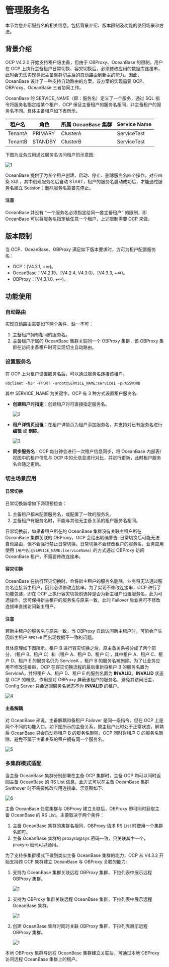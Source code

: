 # 管理服务名

本节为您介绍服务名的相关信息，包括背景介绍、版本限制及功能的使用场景和方法。

## 背景介绍

OCP V4.2.0 开始支持租户级主备，但由于 OBProxy、OceanBase 的限制，用户在 OCP 上执行主备租户日常切换、容灾切换后，必须修改应用的数据库连接串，此时会无法实现类似主备集群切主后的自动路由到新主的能力。因此，OceanBase 设计了一种支持自动路由的方案，该方案的实现需要 OCP、OBProxy、OceanBase 三者协同工作。

OceanBase 的 SERVICE_NAME（即：服务名）定义了一个服务，通过 SQL 指令将服务名指定给某个租户，OCP 保证主备租户的服务名相同，非主备租户的服务名不同。具体主备租户如下表所示。

| 租户名 | 角色 | 所属 OceanBase 集群 | Service Name |
| --------- | ---------- | --------- | -------- |
| TenantA | PRIMARY | ClusterA | ServiceTest |
| TenantB | STANDBY | ClusterB | ServiceTest |

下图为业务应用通过服务名访问租户的示意图:

![1](https://obbusiness-private.oss-cn-shanghai.aliyuncs.com/doc/img/ocp/433/202411141354.png)

OceanBase 提供了为某个租户创建、启动、停止、删除服务名四个操作，对应四条 SQL，其中创建服务名后自动 START，租户的服务名启动成功后，才能通过服务名建立 Session；删除服务名需要先停止。

<main id="notice" type='notice'>
<h4>注意</h4>
<p>OceanBase 并没有 “一个服务名必须指定给同一套主备租户” 的限制，即 OceanBase 可以将服务名指定给任意一个租户，上述限制需要 OCP 来做。</p>
</main>

## 版本限制

当 OCP、OceanBase、OBProxy 满足如下版本要求时，方可为租户配置服务名：

* OCP：[V4.3.1, +∞)。
* OceanBase：V4.2.19、[V4.2.4, V4.3.0)、[V4.3.3, +∞)。
* OBProxy：[V4.3.1.0, +∞)。

## 功能使用

### 自动路由

实现自动路由需要如下两个条件，缺一不可：

1. 主备租户拥有相同的服务名。
2. 主备租户所属的 OceanBase 集群关联同一个 OBProxy 集群，该 OBProxy 集群在访问主备租户时可实现切主自动路由。

### 设置服务名

在 OCP 上为租户设置服务名后，可以通过服务名连接该租户。

```shell
obclient -hIP -PPORT -uroot@SERVICE_NAME:service1 -pPASSWORD
```

其中 SERVICE_NAME 为关键字。OCP 有 3 种方式设置租户服务名:

* **创建租户时指定**：创建租户时可直接指定服务名。

    ![2](https://obbusiness-private.oss-cn-shanghai.aliyuncs.com/doc/img/ocp/433/202411141356.png)

* **租户详情页设置**：在租户详情页为租户添加服务名，并支持对已有服务名进行 **编辑** 或 **删除**。

    ![3](https://obbusiness-private.oss-cn-shanghai.aliyuncs.com/doc/img/ocp/433/202411141357.png)

* **同步服务名**：OCP 每分钟会进行一次租户信息同步，将 OceanBase 内部表/视图中的租户信息与 OCP 中的元信息进行对比，并进行更新，此时租户服务名会随之更新。

### 切主场景应用

#### 日常切换

日常切换新增如下两项预检查：

1. 主备租户都未配置服务名，或配置了一致的服务名。
2. 主备租户有服务名时，不能与其他无主备关系的租户服务名相同。

日常切换前，如果备租户所在的 OceanBase 集群没有关联主租户所在 OceanBase 集群关联的 OBProxy，OCP 会给出明确警告: 日常切换后可能无法自动路由，但不会强行禁止日常切换。日常切换不会修改租户的服务名，业务应用使用 `[用户名]@SERVICE_NAME:[serviceName]` 的方式通过 OBProxy 访问 OceanBase 租户，不需要修改连接串。

#### 容灾切换

OceanBase 在执行容灾切换时，会将新主租户的服务名删除，业务将无法通过服务名连接新主租户，因此必须修改连接串。为了实现不修改连接串，OCP 进行了功能包装，即在 OCP 上执行容灾切换前选择是否为新主租户设置服务名，此为可选操作。您可保持新主租户的服务名与原来一致，此时 Failover 后业务可不修改连接串直接访问新主租户。

<main id="notice" type='notice'>
<h4>注意</h4>
<p>若新主租户的服务名与原来一致，当 OBProxy 自动访问新主租户时，可能会产生因新主租户 <code>RPO!=0</code> 而出现数据不一致的问题。</p>
</main>

具体原理如下图所示。租户 B 进行容灾切换之后，原主备关系被分成了两个部分，（租户 B、租户 C）和（租户 A、租户 D、租户 E），其中租户 A、租户 C、租户 D、租户 E 的服务名仍为 ServiceA ，租户 B 的服务名被删除。为了让业务应用不修改连接串，OCP 在容灾切换流程的最后重新将租户 B 的服务名置为 ServiceA，并将租户 A、租户 D、租户 E 的服务名置为 **INVALID**。**INVALID** 状态是 OCP 的概念，作用是对 OBProxy 屏蔽该租户的服务名，避免其访问旧主，Config Server 只会返回服务名状态不为 **INVALID** 的租户。

![4](https://obbusiness-private.oss-cn-shanghai.aliyuncs.com/doc/img/ocp/433/serviceA.png)  

#### 主备解耦

对 OceanBase 来说，主备解耦和备租户 Failover 是同一条指令，但在 OCP 上是两个不同的功能入口。如下图所示的主备关系，原主租户此时处于正常状态，解耦后 OceanBase 只会自动将租户 B 的服务名删除，OCP 同时将租户 C 的服务名删除，避免不属于主备关系的租户拥有同一个服务名。

![5](https://obbusiness-private.oss-cn-shanghai.aliyuncs.com/doc/img/ocp/433/serviceB.png)

### 多集群模式适配

当主备 OceanBase 集群分别部署在主备 OCP 集群时，主备 OCP 均可以同时返回主备 OceanBase 的 RS List 信息，此方式可以在主备 OceanBase 集群 Swithover 时不需要修改应用连接串。示意图如下:

![6](https://obbusiness-private.oss-cn-shanghai.aliyuncs.com/doc/img/ocp/433/202411141358.png)

主备 OceanBase 任意集群与 OBProxy 建立关联后，OBProxy 即可同时获取主备 OceanBase 的 RS List，主要取决于两个条件：

1. 主备 OceanBase 集群的集群名相同，OBProxy 请求 RS List 时使用一个集群名即可。
2. 主备 OceanBase 集群的 proxyro@sys 密码一致，只关联其中一个，proxyro 密码可以通用。

为了支持多集群模式下做到类似主备 OceanBase 集群的能力，OCP 从 V4.3.2 开始支持跨 OCP 集群建立 OceanBase 与 OBProxy 关联的能力:

1. 支持为 OceanBase 集群关联远程 OBProxy 集群，下拉列表中展示远程 OBProxy 集群。

    ![1](https://obbusiness-private.oss-cn-shanghai.aliyuncs.com/doc/img/ocp/433/202411141504.png)

2. 支持为 OBProxy 集群关联远程 OceanBase 集群，下拉列表中展示远程 OceanBase 集群。

    ![1](https://obbusiness-private.oss-cn-shanghai.aliyuncs.com/doc/img/ocp/433/202411141506.png)

3. 创建 OceanBase 集群时同时关联 OBProxy 集群，下拉列表展示远程 OBProxy 集群。

    ![1](https://obbusiness-private.oss-cn-shanghai.aliyuncs.com/doc/img/ocp/433/202411141508.png)

本地 OBProxy 集群与远程 OceanBase 集群建立关联后，可通过本地 OBProxy 访问远程 OceanBase 集群上的租户。
